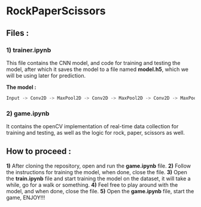 # RockPaperScissors

## Files :

### **1)** **trainer.ipynb**
This file contains the CNN model, and code for training and testing the model, after which it saves the model to a file named __model.h5__, which we will be using later for prediction.

**The model :**
````python
Input -> Conv2D -> MaxPool2D -> Conv2D -> MaxPool2D -> Conv2D -> MaxPool2D -> Flatten -> Dense -> Dropout -> Dense(Output layer)
````


### **2)** **game.ipynb**
It contains the openCV implementation of real-time data collection for training and testing, as well as the logic for rock, paper, scissors as well. 

## How to proceed :
**1)** After cloning the repository, open and run the __game.ipynb__ file.
**2)** Follow the instructions for training the model, when done, close the file.
**3)** Open the __train.ipynb__ file and start training the model on the dataset, it will take a while, go for a walk or something.
**4)** Feel free to play around with the model, and when done, close the file.
**5)** Open the __game.ipynb__ file, start the game, ENJOY!!!
